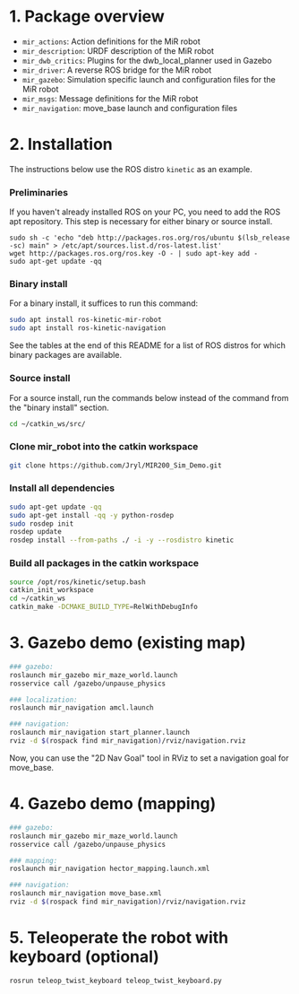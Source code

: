# 1. Package overview
* `mir_actions`: Action definitions for the MiR robot
* `mir_description`: URDF description of the MiR robot
* `mir_dwb_critics`: Plugins for the dwb_local_planner used in Gazebo
* `mir_driver`: A reverse ROS bridge for the MiR robot
* `mir_gazebo`: Simulation specific launch and configuration files for the MiR robot
* `mir_msgs`: Message definitions for the MiR robot
* `mir_navigation`: move_base launch and configuration files


# 2. Installation
The instructions below use the ROS distro `kinetic` as an example.

### Preliminaries
If you haven't already installed ROS on your PC, you need to add the ROS apt
repository. This step is necessary for either binary or source install.

```
sudo sh -c 'echo "deb http://packages.ros.org/ros/ubuntu $(lsb_release -sc) main" > /etc/apt/sources.list.d/ros-latest.list'
wget http://packages.ros.org/ros.key -O - | sudo apt-key add -
sudo apt-get update -qq
```

### Binary install
For a binary install, it suffices to run this command:
```bash
sudo apt install ros-kinetic-mir-robot
sudo apt install ros-kinetic-navigation
```
See the tables at the end of this README for a list of ROS distros for which
binary packages are available.

### Source install
For a source install, run the commands below instead of the command from the
"binary install" section.
```bash
cd ~/catkin_ws/src/
```

### Clone mir_robot into the catkin workspace
```bash
git clone https://github.com/Jryl/MIR200_Sim_Demo.git
```
### Install all dependencies
```bash
sudo apt-get update -qq
sudo apt-get install -qq -y python-rosdep
sudo rosdep init
rosdep update
rosdep install --from-paths ./ -i -y --rosdistro kinetic
```

### Build all packages in the catkin workspace
```bash
source /opt/ros/kinetic/setup.bash
catkin_init_workspace
cd ~/catkin_ws
catkin_make -DCMAKE_BUILD_TYPE=RelWithDebugInfo
```


# 3. Gazebo demo (existing map)
```bash
### gazebo:
roslaunch mir_gazebo mir_maze_world.launch
rosservice call /gazebo/unpause_physics

### localization:
roslaunch mir_navigation amcl.launch

### navigation:
roslaunch mir_navigation start_planner.launch
rviz -d $(rospack find mir_navigation)/rviz/navigation.rviz
```

Now, you can use the "2D Nav Goal" tool in RViz to set a navigation goal for move_base.

# 4. Gazebo demo (mapping)
```bash
### gazebo:
roslaunch mir_gazebo mir_maze_world.launch
rosservice call /gazebo/unpause_physics  

### mapping:
roslaunch mir_navigation hector_mapping.launch.xml

### navigation:
roslaunch mir_navigation move_base.xml
rviz -d $(rospack find mir_navigation)/rviz/navigation.rviz
```

# 5. Teleoperate the robot with keyboard (optional)
```bash
rosrun teleop_twist_keyboard teleop_twist_keyboard.py
```

